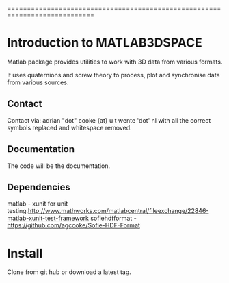 ============================================================================

Introduction to MATLAB3DSPACE
============
Matlab package provides utilities to work with 3D data from various formats.

It uses quaternions and screw theory to process, plot and synchronise data
from various sources.

Contact
-------
Contact via:
    adrian "dot" cooke {at} u t wente 'dot' nl with all the correct symbols
replaced and whitespace removed.

Documentation
-------------
The code will be the documentation.

Dependencies
------------
matlab - xunit for unit testing.http://www.mathworks.com/matlabcentral/fileexchange/22846-matlab-xunit-test-framework
sofiehdfformat - https://github.com/agcooke/Sofie-HDF-Format

Install
===========
Clone from git hub or download a latest tag.